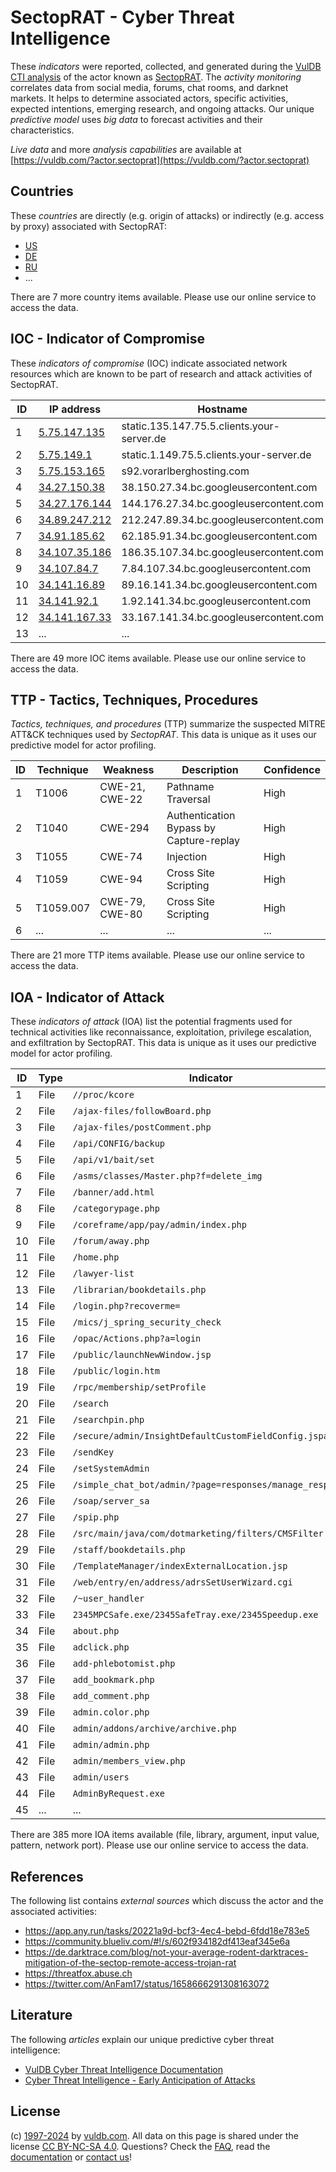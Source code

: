 # SectopRAT - Cyber Threat Intelligence

These _indicators_ were reported, collected, and generated during the [VulDB CTI analysis](https://vuldb.com/?kb.cti) of the actor known as [SectopRAT](https://vuldb.com/?actor.sectoprat). The _activity monitoring_ correlates data from social media, forums, chat rooms, and darknet markets. It helps to determine associated actors, specific activities, expected intentions, emerging research, and ongoing attacks. Our unique _predictive model_ uses _big data_ to forecast activities and their characteristics.

_Live data_ and more _analysis capabilities_ are available at [https://vuldb.com/?actor.sectoprat](https://vuldb.com/?actor.sectoprat)

## Countries

These _countries_ are directly (e.g. origin of attacks) or indirectly (e.g. access by proxy) associated with SectopRAT:

* [US](https://vuldb.com/?country.us)
* [DE](https://vuldb.com/?country.de)
* [RU](https://vuldb.com/?country.ru)
* ...

There are 7 more country items available. Please use our online service to access the data.

## IOC - Indicator of Compromise

These _indicators of compromise_ (IOC) indicate associated network resources which are known to be part of research and attack activities of SectopRAT.

ID | IP address | Hostname | Campaign | Confidence
-- | ---------- | -------- | -------- | ----------
1 | [5.75.147.135](https://vuldb.com/?ip.5.75.147.135) | static.135.147.75.5.clients.your-server.de | - | High
2 | [5.75.149.1](https://vuldb.com/?ip.5.75.149.1) | static.1.149.75.5.clients.your-server.de | - | High
3 | [5.75.153.165](https://vuldb.com/?ip.5.75.153.165) | s92.vorarlberghosting.com | - | High
4 | [34.27.150.38](https://vuldb.com/?ip.34.27.150.38) | 38.150.27.34.bc.googleusercontent.com | - | Medium
5 | [34.27.176.144](https://vuldb.com/?ip.34.27.176.144) | 144.176.27.34.bc.googleusercontent.com | - | Medium
6 | [34.89.247.212](https://vuldb.com/?ip.34.89.247.212) | 212.247.89.34.bc.googleusercontent.com | - | Medium
7 | [34.91.185.62](https://vuldb.com/?ip.34.91.185.62) | 62.185.91.34.bc.googleusercontent.com | - | Medium
8 | [34.107.35.186](https://vuldb.com/?ip.34.107.35.186) | 186.35.107.34.bc.googleusercontent.com | - | Medium
9 | [34.107.84.7](https://vuldb.com/?ip.34.107.84.7) | 7.84.107.34.bc.googleusercontent.com | - | Medium
10 | [34.141.16.89](https://vuldb.com/?ip.34.141.16.89) | 89.16.141.34.bc.googleusercontent.com | - | Medium
11 | [34.141.92.1](https://vuldb.com/?ip.34.141.92.1) | 1.92.141.34.bc.googleusercontent.com | - | Medium
12 | [34.141.167.33](https://vuldb.com/?ip.34.141.167.33) | 33.167.141.34.bc.googleusercontent.com | - | Medium
13 | ... | ... | ... | ...

There are 49 more IOC items available. Please use our online service to access the data.

## TTP - Tactics, Techniques, Procedures

_Tactics, techniques, and procedures_ (TTP) summarize the suspected MITRE ATT&CK techniques used by _SectopRAT_. This data is unique as it uses our predictive model for actor profiling.

ID | Technique | Weakness | Description | Confidence
-- | --------- | -------- | ----------- | ----------
1 | T1006 | CWE-21, CWE-22 | Pathname Traversal | High
2 | T1040 | CWE-294 | Authentication Bypass by Capture-replay | High
3 | T1055 | CWE-74 | Injection | High
4 | T1059 | CWE-94 | Cross Site Scripting | High
5 | T1059.007 | CWE-79, CWE-80 | Cross Site Scripting | High
6 | ... | ... | ... | ...

There are 21 more TTP items available. Please use our online service to access the data.

## IOA - Indicator of Attack

These _indicators of attack_ (IOA) list the potential fragments used for technical activities like reconnaissance, exploitation, privilege escalation, and exfiltration by SectopRAT. This data is unique as it uses our predictive model for actor profiling.

ID | Type | Indicator | Confidence
-- | ---- | --------- | ----------
1 | File | `//proc/kcore` | Medium
2 | File | `/ajax-files/followBoard.php` | High
3 | File | `/ajax-files/postComment.php` | High
4 | File | `/api/CONFIG/backup` | High
5 | File | `/api/v1/bait/set` | High
6 | File | `/asms/classes/Master.php?f=delete_img` | High
7 | File | `/banner/add.html` | High
8 | File | `/categorypage.php` | High
9 | File | `/coreframe/app/pay/admin/index.php` | High
10 | File | `/forum/away.php` | High
11 | File | `/home.php` | Medium
12 | File | `/lawyer-list` | Medium
13 | File | `/librarian/bookdetails.php` | High
14 | File | `/login.php?recoverme=` | High
15 | File | `/mics/j_spring_security_check` | High
16 | File | `/opac/Actions.php?a=login` | High
17 | File | `/public/launchNewWindow.jsp` | High
18 | File | `/public/login.htm` | High
19 | File | `/rpc/membership/setProfile` | High
20 | File | `/search` | Low
21 | File | `/searchpin.php` | High
22 | File | `/secure/admin/InsightDefaultCustomFieldConfig.jspa` | High
23 | File | `/sendKey` | Medium
24 | File | `/setSystemAdmin` | High
25 | File | `/simple_chat_bot/admin/?page=responses/manage_response` | High
26 | File | `/soap/server_sa` | High
27 | File | `/spip.php` | Medium
28 | File | `/src/main/java/com/dotmarketing/filters/CMSFilter.java` | High
29 | File | `/staff/bookdetails.php` | High
30 | File | `/TemplateManager/indexExternalLocation.jsp` | High
31 | File | `/web/entry/en/address/adrsSetUserWizard.cgi` | High
32 | File | `/~user_handler` | High
33 | File | `2345MPCSafe.exe/2345SafeTray.exe/2345Speedup.exe` | High
34 | File | `about.php` | Medium
35 | File | `adclick.php` | Medium
36 | File | `add-phlebotomist.php` | High
37 | File | `add_bookmark.php` | High
38 | File | `add_comment.php` | High
39 | File | `admin.color.php` | High
40 | File | `admin/addons/archive/archive.php` | High
41 | File | `admin/admin.php` | High
42 | File | `admin/members_view.php` | High
43 | File | `admin/users` | Medium
44 | File | `AdminByRequest.exe` | High
45 | ... | ... | ...

There are 385 more IOA items available (file, library, argument, input value, pattern, network port). Please use our online service to access the data.

## References

The following list contains _external sources_ which discuss the actor and the associated activities:

* https://app.any.run/tasks/20221a9d-bcf3-4ec4-bebd-6fdd18e783e5
* https://community.blueliv.com/#!/s/602f934182df413eaf345e6a
* https://de.darktrace.com/blog/not-your-average-rodent-darktraces-mitigation-of-the-sectop-remote-access-trojan-rat
* https://threatfox.abuse.ch
* https://twitter.com/AnFam17/status/1658666291308163072

## Literature

The following _articles_ explain our unique predictive cyber threat intelligence:

* [VulDB Cyber Threat Intelligence Documentation](https://vuldb.com/?kb.cti)
* [Cyber Threat Intelligence - Early Anticipation of Attacks](https://www.scip.ch/en/?labs.20201022)

## License

(c) [1997-2024](https://vuldb.com/?kb.changelog) by [vuldb.com](https://vuldb.com/?kb.about). All data on this page is shared under the license [CC BY-NC-SA 4.0](https://creativecommons.org/licenses/by-nc-sa/4.0/). Questions? Check the [FAQ](https://vuldb.com/?kb.faq), read the [documentation](https://vuldb.com/?kb) or [contact us](https://vuldb.com/?contact)!
